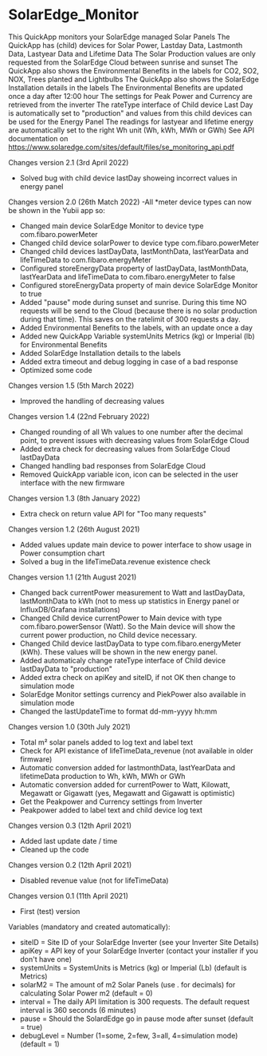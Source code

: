 # SolarEdge_Monitor
This QuickApp monitors your SolarEdge managed Solar Panels
The QuickApp has (child) devices for Solar Power, Lastday Data, Lastmonth Data, Lastyear Data and Lifetime Data
The Solar Production values are only requested from the SolarEdge Cloud between sunrise and sunset
The QuickApp also shows the Environmental Benefits in the labels for CO2, SO2, NOX, Trees planted and Lightbulbs
The QuickApp also shows the SolarEdge Installation details in the labels
The Environmental Benefits are updated once a day after 12:00 hour
The settings for Peak Power and Currency are retrieved from the inverter 
The rateType interface of Child device Last Day is automatically set to "production" and values from this child devices can be used for the Energy Panel 
The readings for lastyear and lifetime energy are automatically set to the right Wh unit (Wh, kWh, MWh or GWh) 
See API documentation on https://www.solaredge.com/sites/default/files/se_monitoring_api.pdf 


Changes version 2.1 (3rd April 2022)
- Solved bug with child device lastDay showeing incorrect values in energy panel


Changes version 2.0 (26th Match 2022)
-All *meter device types can now be shown in the Yubii app so: 
   - Changed main device SolarEdge Monitor to device type com.fibaro.powerMeter
   - Changed child device solarPower to device type com.fibaro.powerMeter
   - Changed child devices lastDayData, lastMonthData, lastYearData and lifeTimeData to com.fibaro.energyMeter
   - Configured storeEnergyData property of lastDayData, lastMonthData, lastYearData and lifeTimeData to com.fibaro.energyMeter to false
   - Configured storeEnergyData property of main device SolarEdge Monitor to true
- Added "pause" mode during sunset and sunrise. During this time NO requests will be send to the Cloud (because there is no solar production during that time). This saves on the ratelimit of 300 requests a day. 
- Added Environmental Benefits to the labels, with an update once a day
- Added new QuickApp Variable systemUnits Metrics (kg) or Imperial (lb) for Environmental Benefits
- Added SolarEdge Installation details to the labels
- Added extra timeout and debug logging in case of a bad response 
- Optimized some code

Changes version 1.5 (5th March 2022)
- Improved the handling of decreasing values

Changes version 1.4 (22nd February 2022)
- Changed rounding of all Wh values to one number after the decimal point, to prevent issues with decreasing values from SolarEdge Cloud
- Added extra check for decreasing values from SolarEdge Cloud lastDayData
- Changed handling bad responses from SolarEdge Cloud
- Removed QuickApp variable icon, icon can be selected in the user interface with the new firmware

Changes version 1.3 (8th January 2022)
- Extra check on return value API for "Too many requests"

Changes version 1.2 (26th August 2021)
- Added values update main device to power interface to show usage in Power consumption chart
- Solved a bug in the lifeTimeData.revenue existence check

Changes version 1.1 (21th August 2021)
- Changed back currentPower measurement to Watt and lastDayData, lastMonthData to kWh (not to mess up statistics in Energy panel or InfluxDB/Grafana installations)
- Changed Child device currentPower to Main device with type com.fibaro.powerSensor (Watt). So the Main device will show the current power production, no Child device necessary. 
- Changed Child device lastDayData to type com.fibaro.energyMeter (kWh). These values will be shown in the new energy panel. 
- Added automaticaly change rateType interface of Child device lastDayData to "production"
- Added extra check on apiKey and siteID, if not OK then change to simulation mode
- SolarEdge Monitor settings currency and PiekPower also available in simulation mode
- Changed the lastUpdateTime to format dd-mm-yyyy hh:mm 

Changes version 1.0 (30th July 2021)
- Total m² solar panels added to log text and label text
- Check for API existance of lifeTimeData_revenue (not available in older firmware)
- Automatic conversion added for lastmonthData, lastYearData and lifetimeData production to Wh, kWh, MWh or GWh
- Automatic conversion added for currentPower to Watt, Kilowatt, Megawatt or Gigawatt (yes, Megawatt and Gigawatt is optimistic)
- Get the Peakpower and Currency settings from Inverter
- Peakpower added to label text and child device log text

Changes version 0.3 (12th April 2021)
- Added last update date / time
- Cleaned up the code

Changes version 0.2 (12th April 2021)
- Disabled revenue value (not for lifeTimeData)

Changes version 0.1 (11th April 2021)
- First (test) version


Variables (mandatory and created automatically): 
- siteID = Site ID of your SolarEdge Inverter (see your Inverter Site Details)
- apiKey = API key of your SolarEdge Inverter (contact your installer if you don't have one)
- systemUnits = SystemUnits is Metrics (kg) or Imperial (Lb) (default is Metrics)
- solarM2 = The amount of m2 Solar Panels (use . for decimals) for calculating Solar Power m2 (default = 0)
- interval = The daily API limitation is 300 requests. The default request interval is 360 seconds (6 minutes)
- pause = Should the SolardEdge go in pause mode after sunset (default = true)
- debugLevel = Number (1=some, 2=few, 3=all, 4=simulation mode) (default = 1)
